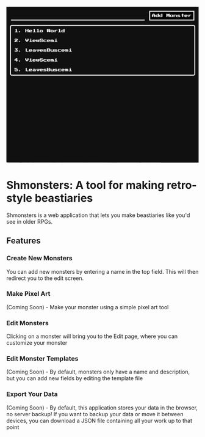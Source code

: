 ![Main Screen](./title.png)

# Shmonsters: A tool for making retro-style beastiaries

Shmonsters is a web application that lets you make beastiaries like you'd see in older RPGs. 

## Features

### Create New Monsters

You can add new monsters by entering a name in the top field. This will then redirect you to the edit screen.

### Make Pixel Art

(Coming Soon) - Make your monster using a simple pixel art tool

### Edit Monsters

Clicking on a monster will bring you to the Edit page, where you can customize your monster

### Edit Monster Templates

(Coming Soon) - By default, monsters only have a name and description, but you can add new fields by editing the template file

### Export Your Data

(Coming Soon) - By default, this application stores your data in the browser, no server backup! If you want to backup your data or move it between devices, you can download a JSON file containing all your work up to that point